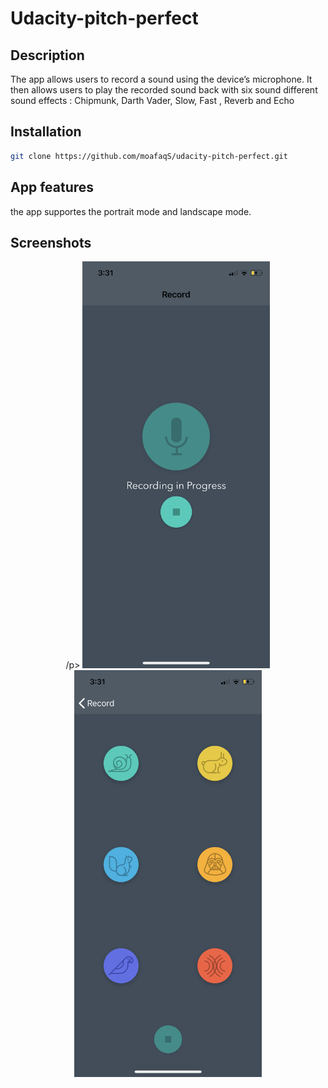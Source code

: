 # Udacity-pitch-perfect

## Description 
The app allows users to record a sound using the device’s microphone. It then allows users to play the recorded sound back 
with six sound different sound effects : Chipmunk, Darth Vader, Slow, Fast , Reverb and Echo 


## Installation
```bash
git clone https://github.com/moafaqS/udacity-pitch-perfect.git
```

## App features

the app supportes the portrait mode and landscape mode. 

## Screenshots
<p align="center"
<img src="https://raw.githubusercontent.com/moafaqS/udacity-pitch-perfect/master/screenshots/IMG_1545.PNG" width="350">
/p>
<img src="https://raw.githubusercontent.com/moafaqS/udacity-pitch-perfect/master/screenshots/IMG_1546.PNG" width="300">
<img src="https://raw.githubusercontent.com/moafaqS/udacity-pitch-perfect/master/screenshots/IMG_1547.PNG" width="300">







